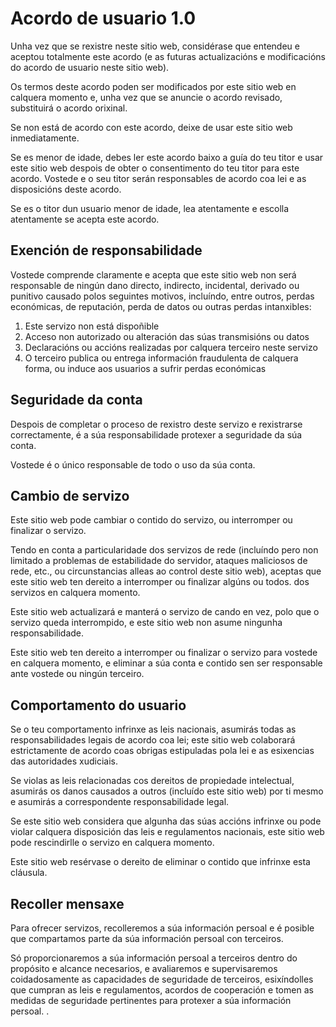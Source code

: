 # Acordo de usuario 1.0

Unha vez que se rexistre neste sitio web, considérase que entendeu e aceptou totalmente este acordo (e as futuras actualizacións e modificacións do acordo de usuario neste sitio web).

Os termos deste acordo poden ser modificados por este sitio web en calquera momento e, unha vez que se anuncie o acordo revisado, substituirá o acordo orixinal.

Se non está de acordo con este acordo, deixe de usar este sitio web inmediatamente.

Se es menor de idade, debes ler este acordo baixo a guía do teu titor e usar este sitio web despois de obter o consentimento do teu titor para este acordo. Vostede e o seu titor serán responsables de acordo coa lei e as disposicións deste acordo.

Se es o titor dun usuario menor de idade, lea atentamente e escolla atentamente se acepta este acordo.

## Exención de responsabilidade

Vostede comprende claramente e acepta que este sitio web non será responsable de ningún dano directo, indirecto, incidental, derivado ou punitivo causado polos seguintes motivos, incluíndo, entre outros, perdas económicas, de reputación, perda de datos ou outras perdas intanxibles:

1. Este servizo non está dispoñible
1. Acceso non autorizado ou alteración das súas transmisións ou datos
1. Declaracións ou accións realizadas por calquera terceiro neste servizo
1. O terceiro publica ou entrega información fraudulenta de calquera forma, ou induce aos usuarios a sufrir perdas económicas

## Seguridade da conta

Despois de completar o proceso de rexistro deste servizo e rexistrarse correctamente, é a súa responsabilidade protexer a seguridade da súa conta.

Vostede é o único responsable de todo o uso da súa conta.

## Cambio de servizo

Este sitio web pode cambiar o contido do servizo, ou interromper ou finalizar o servizo.

Tendo en conta a particularidade dos servizos de rede (incluíndo pero non limitado a problemas de estabilidade do servidor, ataques maliciosos de rede, etc., ou circunstancias alleas ao control deste sitio web), aceptas que este sitio web ten dereito a interromper ou finalizar algúns ou todos. dos servizos en calquera momento.

Este sitio web actualizará e manterá o servizo de cando en vez, polo que o servizo queda interrompido, e este sitio web non asume ningunha responsabilidade.

Este sitio web ten dereito a interromper ou finalizar o servizo para vostede en calquera momento, e eliminar a súa conta e contido sen ser responsable ante vostede ou ningún terceiro.

## Comportamento do usuario

Se o teu comportamento infrinxe as leis nacionais, asumirás todas as responsabilidades legais de acordo coa lei; este sitio web colaborará estrictamente de acordo coas obrigas estipuladas pola lei e as esixencias das autoridades xudiciais.

Se violas as leis relacionadas cos dereitos de propiedade intelectual, asumirás os danos causados ​​a outros (incluído este sitio web) por ti mesmo e asumirás a correspondente responsabilidade legal.

Se este sitio web considera que algunha das súas accións infrinxe ou pode violar calquera disposición das leis e regulamentos nacionais, este sitio web pode rescindirlle o servizo en calquera momento.

Este sitio web resérvase o dereito de eliminar o contido que infrinxe esta cláusula.

## Recoller mensaxe

Para ofrecer servizos, recolleremos a súa información persoal e é posible que compartamos parte da súa información persoal con terceiros.

Só proporcionaremos a súa información persoal a terceiros dentro do propósito e alcance necesarios, e avaliaremos e supervisaremos coidadosamente as capacidades de seguridade de terceiros, esixíndolles que cumpran as leis e regulamentos, acordos de cooperación e tomen as medidas de seguridade pertinentes para protexer a súa información persoal. .
